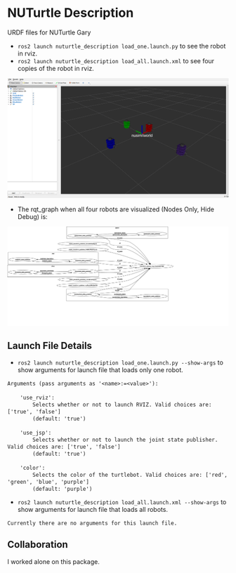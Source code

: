 # NUTurtle  Description
URDF files for NUTurtle Gary
* `ros2 launch nuturtle_description load_one.launch.py` to see the robot in rviz.
* `ros2 launch nuturtle_description load_all.launch.xml` to see four copies of the robot in rviz.

![](images/rviz.png)

* The rqt_graph when all four robots are visualized (Nodes Only, Hide Debug) is:

![](images/rqt_graph.svg)

## Launch File Details
* `ros2 launch nuturtle_description load_one.launch.py --show-args` to show arguments for launch file that loads only one robot.

```
Arguments (pass arguments as '<name>:=<value>'):

    'use_rviz':
        Selects whether or not to launch RVIZ. Valid choices are: ['true', 'false']
        (default: 'true')

    'use_jsp':
        Selects whether or not to launch the joint state publisher. Valid choices are: ['true', 'false']
        (default: 'true')

    'color':
        Selects the color of the turtlebot. Valid choices are: ['red', 'green', 'blue', 'purple']
        (default: 'purple')
```

* `ros2 launch nuturtle_description load_all.launch.xml --show-args` to show arguments for launch file that loads all robots.

```
Currently there are no arguments for this launch file.
```

## Collaboration
I worked alone on this package.